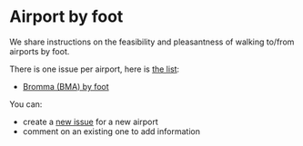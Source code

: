 # Airport by foot

We share instructions on the feasibility and pleasantness of walking to/from airports by foot.

There is one issue per airport, here is [the list](https://github.com/monperrus/airport-by-foot/issues/):

* [Bromma (BMA) by foot](https://github.com/monperrus/airport-by-foot/issues/1)

You can:

* create a [new issue](https://github.com/monperrus/airport-by-foot/issues/new) for a new airport
* comment on an existing one to add information
